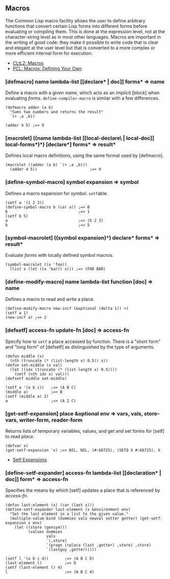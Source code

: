 ## Macros

The Common Lisp macro facility allows the user to define
arbitrary functions that convert certain Lisp forms into
different forms before evaluating or compiling them. This is
done at the expression level, not at the character-string
level as in most other languages. Macros are important in
the writing of good code: they make it possible to write
code that is clear and elegant at the user level but that is
converted to a more complex or more efficient internal form
for execution.

* [CLtL2: Macros](http://www.cs.cmu.edu/Groups/AI/html/cltl/clm/node97.html)
* [PCL: Macros: Defining Your Own](http://www.gigamonkeys.com/book/macros-defining-your-own.html)

### [defmacro] name lambda-list \[\[declare\* | doc\]\] forms\* => name

Define a macro with a given *name*, which acts as an
implicit [block] when evaluating
*forms*. `define-compiler-macro` is similar with a few
differences.


~~~
(defmacro adder (a b)
  "Sums two numbers and returns the result"
  `(+ ,a ,b))

(adder 4 5) ;=> 9
~~~

### [macrolet] \(\(name lambda-list \[\[local-declare\ | local-doc\]\] local-forms\*)\*\) \[declare\*\] forms\* => result\*

Defines local macro definitions, using the same format used by [defmacro].

~~~
(macrolet ((adder (a b) `(+ ,a ,b)))
  (adder 4 5))                       ;=> 9
~~~

### [define-symbol-macro] symbol expansion => symbol

Defines a macro expansion for *symbol*. `setf`able.

~~~
(setf a '(1 2 3))
(define-symbol-macro b (car a)) ;=> B
b                               ;=> 1
(setf b 5)
a                               ;=> (5 2 3)
b                               ;=> 5
~~~

### [symbol-macrolet] \(\(symbol expansion\)\*\) declare\* forms\* => result\*

Evaluate *forms* with locally defined symbol macros.

~~~
(symbol-macrolet ((x 'foo))
  (list x (let ((x 'bar)) x))) ;=> (FOO BAR)
~~~

### [define-modify-macro] name lambda-list function \[doc\] => name

Defines a macro to read and write a place.

~~~
(define-modify-macro new-incf (&optional (delta 1)) +)
(setf a 1)
(new-incf a) ;=> 2
~~~

### [defsetf] access-fn update-fn \[doc\] => access-fn

Specify how to `setf` a place accessed by function. There is
a "short form" and "long form" of [defsetf] as distinguished
by the type of arguments.

~~~
(defun middle (x)
  (nth (truncate (* (list-length x) 0.5)) x))
(defun set-middle (x val)
  (let ((idx (truncate (* (list-length x) 0.5))))
    (setf (nth idx x) val)))
(defsetf middle set-middle)

(setf a '(a b c))   ;=> (A B C)
(middle a)          ;=> B
(setf (middle a) 2)
a                   ;=> (A 2 C)
~~~

### [get-setf-expansion] place &optional env => vars, vals, store-vars, writer-form, reader-form

Returns lists of temporary variables, values, and get and
set forms for [setf] to read *place*.

~~~
(defvar x)
(get-setf-expansion 'x) ;=> NIL, NIL, (#:G6725), (SETQ X #:G6725), X
~~~

* [Setf Expansions](http://www.lispworks.com/documentation/HyperSpec/Body/05_aab.htm)

### [define-setf-expander] access-fn lambda-list \[\[declaration* | doc\]\] form\* => access-fn

Specifies the means by which [setf] updates a place that is referenced by *access-fn*.

~~~
(defun last-element (x) (car (last x)))
(define-setf-expander last-element (x &environment env)
  "Set the last element in a list to the given value."
  (multiple-value-bind (dummies vals newval setter getter) (get-setf-expansion x env)
    (let ((store (gensym)))
          (values dummies
                  vals
                  `(,store)
                  `(progn (rplaca (last ,getter) ,store) ,store)
                  `(lastguy ,getter)))))

(setf l '(a b c d))       ;=> (A B C D)
(last-element l)          ;=> D
(setf (last-element l) 4)
l                         ;=> (A B C 4)
~~~
